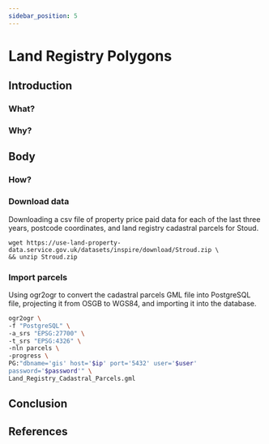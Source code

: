 ```yaml
---
sidebar_position: 5
---
```


# Land Registry Polygons

## Introduction

### What?

### Why?

## Body
### How?

### Download data

Downloading a csv file of property price paid data for each of the last three years, postcode coordinates,
and land registry cadastral parcels for Stoud.

```
wget https://use-land-property-
data.service.gov.uk/datasets/inspire/download/Stroud.zip \
&& unzip Stroud.zip
```

### Import parcels

Using ogr2ogr to convert the cadastral parcels GML file into PostgreSQL file, projecting it from OSGB
to WGS84, and importing it into the database.

``` bash
ogr2ogr \
-f "PostgreSQL" \
-a_srs "EPSG:27700" \
-t_srs "EPSG:4326" \
-nln parcels \
-progress \
PG:"dbname='gis' host='$ip' port='5432' user='$user'
password='$password'" \
Land_Registry_Cadastral_Parcels.gml
```

## Conclusion

## References

